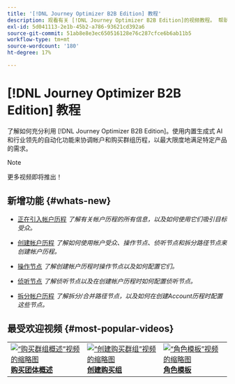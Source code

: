 ```yaml
---
title: '[!DNL Journey Optimizer B2B Edition] 教程'
description: 观看有关 [!DNL Journey Optimizer B2B Edition]的视频教程。 帮助您更好地了解如何编排帐户和购买团体历程等。
exl-id: 5d041113-2e1b-45b2-a786-93621cd392a6
source-git-commit: 51ab8e8e3ec650516128e76c287cfce6b6ab11b5
workflow-type: tm+mt
source-wordcount: '180'
ht-degree: 17%

---
```


# [!DNL Journey Optimizer B2B Edition] 教程

了解如何充分利用 [!DNL Journey Optimizer B2B Edition]。使用内置生成式 AI 和行业领先的自动化功能来协调帐户和购买群组历程，以最大限度地满足特定产品的需求。

>[!NOTE]
>
>更多视频即将推出！

## 新增功能 {#whats-new}

* [正在引入帐户历程](/help/account-journeys/introducing-account-journeys.md)
  _了解有关帐户历程的所有信息，以及如何使用它们吸引目标受众。_

* [创建帐户历程](/help/account-journeys/create-an-account-journey.md)
  _了解如何使用帐户受众、操作节点、侦听节点和拆分路径节点来创建帐户历程。_

* [操作节点](/help/account-journeys/action-node.md)
  _了解创建帐户历程时操作节点以及如何配置它们。_

* [侦听节点](/help/account-journeys/listen-node.md)
  _了解侦听节点以及在创建帐户历程时如何配置侦听节点。_

* [拆分帐户历程](/help/account-journeys/split-account-journey.md)
  _了解拆分/合并路径节点，以及如何在创建Account历程时配置这些节点。_

## 最受欢迎视频 {#most-popular-videos}

<table>
<tr>
<td>
<a href="/help/buying-groups/buying-groups-overview.md"><img alt="“购买群组概述”视频的缩略图" src="assets/buying-groups-overview.png"></a>
<div><a href="/help/buying-groups/buying-groups-overview.md"><strong>购买团体概述</strong></a></div>
</td>
<td>
<a href="/help/buying-groups/create-a-buying-group.md"><img alt="“创建购买群组”视频的缩略图" src="assets/create-a-buying-group.png"></a>
<div><a href="/help/buying-groups/create-a-buying-group.md"><strong>创建购买组</strong></a></div>
</td>
<td>
<a href="/help/buying-groups/role-templates.md"><img alt="“角色模板”视频的缩略图" src="assets/role-templates.png" /></a>
<div><a href="/help/buying-groups/role-templates.md"><strong>角色模板</strong></a></div>
</td>
</tr>
</table>
